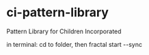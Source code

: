# ci-pattern-library
Pattern Library for Children Incorporated


in terminal: cd to folder, then
fractal start --sync